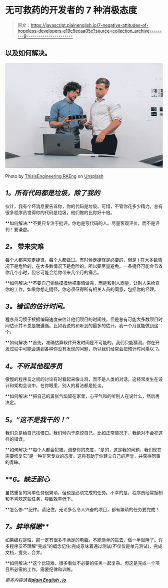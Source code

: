 # 无可救药的开发者的 7 种消极态度

> 原文：<https://javascript.plainenglish.io/7-negative-attitudes-of-hopeless-developers-e19c5ecaa05c?source=collection_archive---------9----------------------->

## 以及如何解决。

![](img/b2558a90c021df92506549906c47607d.png)

Photo by [ThisisEngineering RAEng](https://unsplash.com/@thisisengineering?utm_source=medium&utm_medium=referral) on [Unsplash](https://unsplash.com?utm_source=medium&utm_medium=referral)

## ***1。所有代码都是垃圾，除了我的***

伙计，我有个坏消息要告诉你，你的代码是垃圾。可惜，不管你花多少精力，总有很多程序员觉得你的代码是垃圾，他们做的比你好十倍。

**如何解决:**不要只专注于批评。你也是写代码的人。尽量客观评价，而不是评判！要谦虚。

## ***2。*** 带来灾难

每个人都喜欢走捷径，每个人都做过。有时候走捷径是必要的，但是 t 在大多数情况下是危险的，在大多数情况下是危险的，所以要尽量避免。一条捷径可能会节省你几个小时，但它可能会给你带来几个月的痛苦。

**如何解决:**不要自己偷偷摸摸地把事情做完，而是和别人商量，让别人来检查你的工作。如果你想走捷径，你必须征得所有相关人员的同意，包括你的经理。

## ***3。错误的估计时间。***

程序员习惯于根据编码速度来估计他们项目的时间线，但是总有可能大多数项目时间估计并不总是被遵循。比如我说的和听到的最多的估计，我一个月就能做到这个。

**如何解决:**首先，准确估算软件开发时间是不可能的。我们只能猜测。你在开发过程中可能会遇到各种你没有发现的问题，所以我们经常会把预计时间乘以 2。

## ***4。不听其他程序员***

傲慢的程序员之间的讨论有时看起来像斗鸡，而不是人类的对话。这经常发生在设计和架构会议中。在你眼里，别人的看法都是扯淡。

**如何解决:**把自己的嚣张气焰留在家里，心平气和的听别人在说什么，然后再决定。

## ***5。“这不是我干的！”***

我们总是给自己找借口。我们倾向于原谅自己。比如正常情况下，我绝对不会犯这样的错误。

**如何解决:**每个人都会犯错。调整你的态度，“是的，这是我的问题，我们现在需要修复它”是一种非常专业的态度。这将有助于你建立自己的声誉，并获得同事的青睐。

## ***6。*缺乏耐心**

虽然重复的简单任务很繁琐，但也是必须完成的任务。不幸的是，程序员经常抵制和不喜欢这些任务，导致效率低下。

**怎么修:**纪律。请记住，无论多么令人兴奋的项目，都有繁琐的任务要完成！

## **7*。蚌埠稚嫩***

如果编程是性，那一定有很多不满足的电脑。不能简单的进去，做一半就睡了。许多程序员不理解“完成”的概念记住:完成意味着通过测试(不仅仅是单元测试)，完成文档，提交，合并。

**如何解决:**这个比较难，很多看似不必要的任务一起复杂。但这是完成一个项目所必需的工作，需要纪律和训练。

*更多内容请看*[***plain English . io***](http://plainenglish.io/)